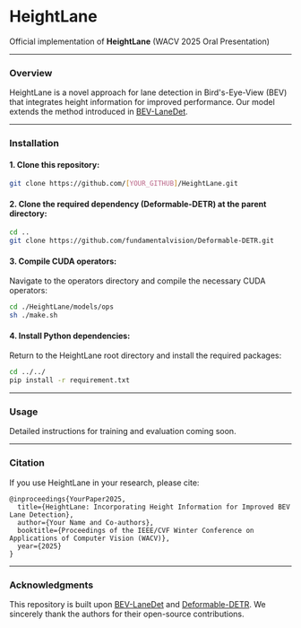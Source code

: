 # HeightLane

Official implementation of **HeightLane** (WACV 2025 Oral Presentation)

---

### Overview

HeightLane is a novel approach for lane detection in Bird's-Eye-View (BEV) that integrates height information for improved performance. Our model extends the method introduced in [BEV-LaneDet](https://github.com/gigo-team/bev_lane_det).

---

### Installation

#### 1. Clone this repository:

```bash
git clone https://github.com/[YOUR_GITHUB]/HeightLane.git
```

#### 2. Clone the required dependency (Deformable-DETR) at the parent directory:

```bash
cd ..
git clone https://github.com/fundamentalvision/Deformable-DETR.git
```

#### 3. Compile CUDA operators:

Navigate to the operators directory and compile the necessary CUDA operators:

```bash
cd ./HeightLane/models/ops
sh ./make.sh
```

#### 4. Install Python dependencies:

Return to the HeightLane root directory and install the required packages:

```bash
cd ../../
pip install -r requirement.txt
```

---

### Usage

Detailed instructions for training and evaluation coming soon.

---

### Citation

If you use HeightLane in your research, please cite:

```
@inproceedings{YourPaper2025,
  title={HeightLane: Incorporating Height Information for Improved BEV Lane Detection},
  author={Your Name and Co-authors},
  booktitle={Proceedings of the IEEE/CVF Winter Conference on Applications of Computer Vision (WACV)},
  year={2025}
}
```

---

### Acknowledgments

This repository is built upon [BEV-LaneDet](https://github.com/gigo-team/bev_lane_det) and [Deformable-DETR](https://github.com/fundamentalvision/Deformable-DETR). We sincerely thank the authors for their open-source contributions.

